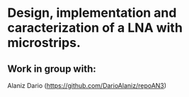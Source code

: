 # Design, implementation and caracterization of a LNA with microstrips.

## Work in group with: 
Alaniz Dario (https://github.com/DarioAlaniz/repoAN3)
